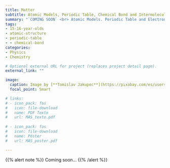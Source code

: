 ```yaml
---
title: Matter
subtitle: Atomic Models, Periodic Table, Chemical Bond and Intermolecular Forces
summary: "`COMING SOON` <br> Atomic Models. Periodic Table and Electronic Configuration. Chemical Bond. Intermolecular Forces."
tags:
- 15-16-year-olds
- atomic-structure
- periodic-table
- - chemical-bond
categories:
- Physics
- Chemistry

# Optional external URL for project (replaces project detail page).
external_link: ""

image:
  caption: Image by [**Tomislav Jakupec**](https://pixabay.com/es/users/tommyvideo-3092371/) on [Pixabay](https://pixabay.com/es/)
  focal_point: Smart

# links:
# - icon_pack: fas
#   icon: file-download
#   name: PDF Texto
#   url: MAS_texto.pdf
  
# - icon_pack: fas
#   icon: file-download
#   name: Póster
#   url: MAS_poster.pdf

---
```


{{% alert note %}}
Coming soon...
{{% /alert %}}
